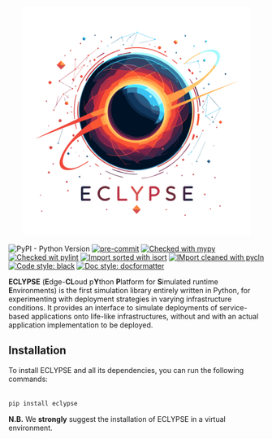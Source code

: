 <p align="center">
<picture>
    <source media="(prefers-color-scheme: dark)" srcset="https://raw.githubusercontent.com/eclypse-org/eclypse/refs/heads/main/docs/_static/images/dark.png?"><img width=450 alt="eclypse-logo" src="https://raw.githubusercontent.com/eclypse-org/eclypse/refs/heads/main/docs/_static/images/light.png"/>
</picture>
</p>

![PyPI - Python Version](https://img.shields.io/pypi/pyversions/eclypse)
[![pre-commit](https://img.shields.io/badge/pre--commit-enabled-brightgreen?logo=pre-commit&)](https://github.com/pre-commit/pre-commit)
[![Checked with mypy](http://www.mypy-lang.org/static/mypy_badge.svg)](http://mypy-lang.org/)
[![Checked wit pylint](https://img.shields.io/badge/pylint-10/10-green)](https://pylint.pycqa.org/en/latest/)
[![Import sorted with isort](https://img.shields.io/badge/isort-checked-brightgreen)](https://pycqa.github.io/isort/)
[![IMport cleaned with pycln](https://img.shields.io/badge/pycln-checked-brightgreen)](https://github.com/hadialqattan/pycln)
[![Code style: black](https://img.shields.io/badge/code%20style-black-black)](https://github.com/psf/black)
[![Doc style: docformatter](https://img.shields.io/badge/doc%20style-docformatter-black)](https://github.com/PyCQA/docformatter)

**ECLYPSE** (**E**dge-**CL**oud p**Y**thon **P**latform for **S**imulated runtime **E**nvironments) is the first simulation library entirely written in Python, for experimenting with deployment strategies in varying infrastructure conditions. It provides an interface to simulate deployments of service-based applications onto life-like infrastructures, without and with an actual application implementation to be deployed.

## Installation

To install ECLYPSE and all its dependencies, you can run the following commands:
```bash

pip install eclypse

```

**N.B.** We **strongly** suggest the installation of ECLYPSE in a virtual environment.
